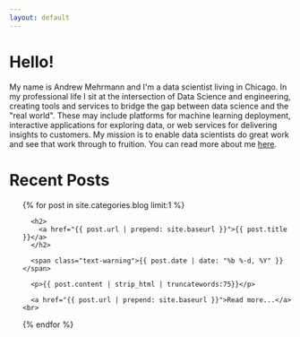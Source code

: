 ```yaml
---
layout: default
---
```


# Hello!

My name is Andrew Mehrmann and I'm a data scientist living in Chicago. In my professional life I sit at the intersection of Data Science and engineering, creating tools and services to bridge the gap between data science and the "real world". These may include platforms for machine learning deployment, interactive applications for exploring data, or web services for delivering insights to customers. My mission is to enable data scientists do great work and see that work through to fruition. You can read more about me [here](/about).

# Recent Posts

<ul class="well">
  {% for post in site.categories.blog limit:1 %}

      <h2>
        <a href="{{ post.url | prepend: site.baseurl }}">{{ post.title }}</a>
      </h2>

      <span class="text-warning">{{ post.date | date: "%b %-d, %Y" }}</span>

      <p>{{ post.content | strip_html | truncatewords:75}}</p>

      <a href="{{ post.url | prepend: site.baseurl }}">Read more...</a><br>

  {% endfor %}
</ul>
